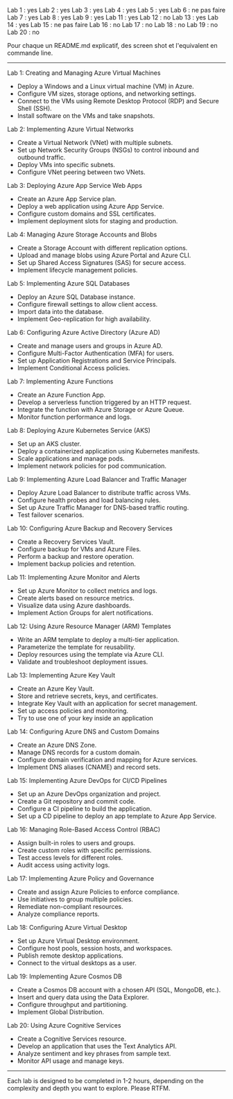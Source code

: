 Lab 1  :  yes
Lab 2  :  yes
Lab 3  :  yes
Lab 4  :  yes
Lab 5  :  yes
Lab 6  :  ne pas faire
Lab 7  :  yes
Lab 8  :  yes
Lab 9  :  yes
Lab 11 :  yes
Lab 12 :  no
Lab 13 :  yes
Lab 14 :  yes
Lab 15 :  ne pas faire
Lab 16 :  no
Lab 17 :  no
Lab 18 :  no
Lab 19 :  no
Lab 20 :  no

Pour chaque un README.md explicatif, des screen shot et l'equivalent en commande line. 
 
---
Lab 1: Creating and Managing Azure Virtual Machines
- Deploy a Windows and a Linux virtual machine (VM) in Azure.
- Configure VM sizes, storage options, and networking settings.
- Connect to the VMs using Remote Desktop Protocol (RDP) and Secure Shell (SSH).
- Install software on the VMs and take snapshots.
 
Lab 2: Implementing Azure Virtual Networks
- Create a Virtual Network (VNet) with multiple subnets.
- Set up Network Security Groups (NSGs) to control inbound and outbound traffic.
- Deploy VMs into specific subnets.
- Configure VNet peering between two VNets.
 
Lab 3: Deploying Azure App Service Web Apps
- Create an Azure App Service plan.
- Deploy a web application using Azure App Service.
- Configure custom domains and SSL certificates.
- Implement deployment slots for staging and production.
 
Lab 4: Managing Azure Storage Accounts and Blobs
- Create a Storage Account with different replication options.
- Upload and manage blobs using Azure Portal and Azure CLI.
- Set up Shared Access Signatures (SAS) for secure access.
- Implement lifecycle management policies.
 
Lab 5: Implementing Azure SQL Databases
- Deploy an Azure SQL Database instance.
- Configure firewall settings to allow client access.
- Import data into the database.
- Implement Geo-replication for high availability.
 
Lab 6: Configuring Azure Active Directory (Azure AD)
- Create and manage users and groups in Azure AD.
- Configure Multi-Factor Authentication (MFA) for users.
- Set up Application Registrations and Service Principals.
- Implement Conditional Access policies.
 
Lab 7: Implementing Azure Functions
- Create an Azure Function App.
- Develop a serverless function triggered by an HTTP request.
- Integrate the function with Azure Storage or Azure Queue.
- Monitor function performance and logs.
 
Lab 8: Deploying Azure Kubernetes Service (AKS)
- Set up an AKS cluster.
- Deploy a containerized application using Kubernetes manifests.
- Scale applications and manage pods.
- Implement network policies for pod communication.
 
Lab 9: Implementing Azure Load Balancer and Traffic Manager
- Deploy Azure Load Balancer to distribute traffic across VMs.
- Configure health probes and load balancing rules.
- Set up Azure Traffic Manager for DNS-based traffic routing.
- Test failover scenarios.
 
Lab 10: Configuring Azure Backup and Recovery Services
- Create a Recovery Services Vault.
- Configure backup for VMs and Azure Files.
- Perform a backup and restore operation.
- Implement backup policies and retention.
 
Lab 11: Implementing Azure Monitor and Alerts
- Set up Azure Monitor to collect metrics and logs.
- Create alerts based on resource metrics.
- Visualize data using Azure dashboards.
- Implement Action Groups for alert notifications.
 
Lab 12: Using Azure Resource Manager (ARM) Templates
- Write an ARM template to deploy a multi-tier application.
- Parameterize the template for reusability.
- Deploy resources using the template via Azure CLI.
- Validate and troubleshoot deployment issues.
 
Lab 13: Implementing Azure Key Vault
- Create an Azure Key Vault.
- Store and retrieve secrets, keys, and certificates.
- Integrate Key Vault with an application for secret management.
- Set up access policies and monitoring.
- Try to use one of your key inside an application 
 
Lab 14: Configuring Azure DNS and Custom Domains
- Create an Azure DNS Zone.
- Manage DNS records for a custom domain.
- Configure domain verification and mapping for Azure services.
- Implement DNS aliases (CNAME) and record sets.
 
Lab 15: Implementing Azure DevOps for CI/CD Pipelines
- Set up an Azure DevOps organization and project.
- Create a Git repository and commit code.
- Configure a CI pipeline to build the application.
- Set up a CD pipeline to deploy an app template to Azure App Service.
 
Lab 16: Managing Role-Based Access Control (RBAC)
- Assign built-in roles to users and groups.
- Create custom roles with specific permissions.
- Test access levels for different roles.
- Audit access using activity logs.
 
Lab 17: Implementing Azure Policy and Governance
- Create and assign Azure Policies to enforce compliance.
- Use initiatives to group multiple policies.
- Remediate non-compliant resources.
- Analyze compliance reports.
 
Lab 18: Configuring Azure Virtual Desktop
- Set up Azure Virtual Desktop environment.
- Configure host pools, session hosts, and workspaces.
- Publish remote desktop applications.
- Connect to the virtual desktops as a user.
 
Lab 19: Implementing Azure Cosmos DB
- Create a Cosmos DB account with a chosen API (SQL, MongoDB, etc.).
- Insert and query data using the Data Explorer.
- Configure throughput and partitioning.
- Implement Global Distribution.
 
Lab 20: Using Azure Cognitive Services
- Create a Cognitive Services resource.
- Develop an application that uses the Text Analytics API.
- Analyze sentiment and key phrases from sample text.
- Monitor API usage and manage keys.
 
---
Each lab is designed to be completed in 1-2 hours, depending on the complexity and depth you want to explore. Please RTFM. 
